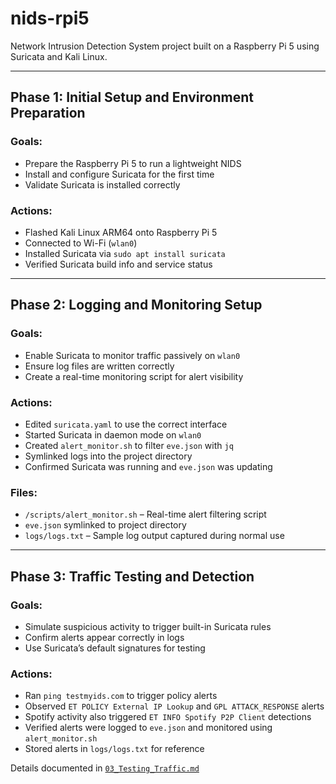 # nids-rpi5

Network Intrusion Detection System project built on a Raspberry Pi 5 using Suricata and Kali Linux.

---

## Phase 1: Initial Setup and Environment Preparation

### Goals:
- Prepare the Raspberry Pi 5 to run a lightweight NIDS
- Install and configure Suricata for the first time
- Validate Suricata is installed correctly

### Actions:
- Flashed Kali Linux ARM64 onto Raspberry Pi 5
- Connected to Wi-Fi (`wlan0`)
- Installed Suricata via `sudo apt install suricata`
- Verified Suricata build info and service status

---

## Phase 2: Logging and Monitoring Setup

### Goals:
- Enable Suricata to monitor traffic passively on `wlan0`
- Ensure log files are written correctly
- Create a real-time monitoring script for alert visibility

### Actions:
- Edited `suricata.yaml` to use the correct interface
- Started Suricata in daemon mode on `wlan0`
- Created `alert_monitor.sh` to filter `eve.json` with `jq`
- Symlinked logs into the project directory
- Confirmed Suricata was running and `eve.json` was updating

### Files:
- `/scripts/alert_monitor.sh` – Real-time alert filtering script
- `eve.json` symlinked to project directory
- `logs/logs.txt` – Sample log output captured during normal use

---

## Phase 3: Traffic Testing and Detection

### Goals:
- Simulate suspicious activity to trigger built-in Suricata rules
- Confirm alerts appear correctly in logs
- Use Suricata’s default signatures for testing

### Actions:
- Ran `ping testmyids.com` to trigger policy alerts
- Observed `ET POLICY External IP Lookup` and `GPL ATTACK_RESPONSE` alerts
- Spotify activity also triggered `ET INFO Spotify P2P Client` detections
- Verified alerts were logged to `eve.json` and monitored using `alert_monitor.sh`
- Stored alerts in `logs/logs.txt` for reference

Details documented in [`03_Testing_Traffic.md`](./03_Testing_Traffic.md)



